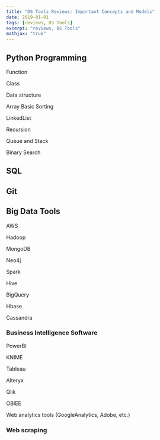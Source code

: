 ```yaml
---
title: "DS Tools Reviews: Important Concepts and Models"
date: 2019-01-01
tags: [reviews, DS Tools]
excerpt: "reviews, DS Tools"
mathjax: "true"
---
```



## Python Programming

Function

Class

Data structure

Array Basic Sorting

LinkedList 

Recursion 

Queue and Stack

Binary Search


## SQL

## Git

## Big Data Tools

AWS

Hadoop

MongoDB 

Neo4j 

Spark

Hive

BigQuery

Hbase

Cassandra

### Business Intelligence Software

PowerBI

KNIME

Tableau 

Alteryx

Qlik

OBIEE

Web analytics tools (GoogleAnalytics, Adobe, etc.)

### Web scraping
